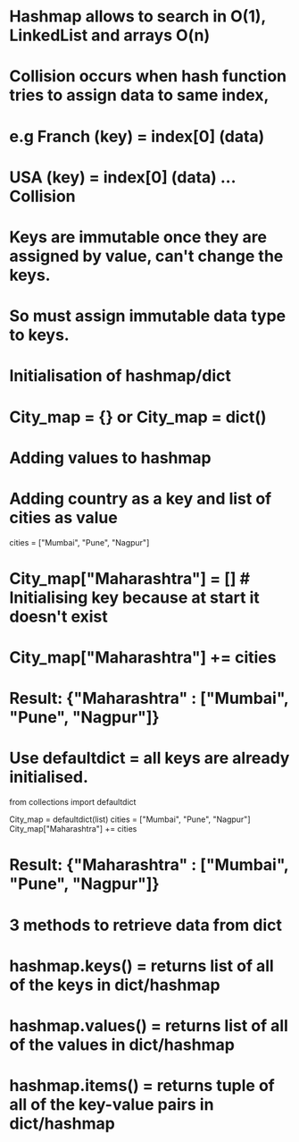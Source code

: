 # Hashmap allows to search in O(1), LinkedList and arrays O(n)

# Collision occurs when hash function tries to assign data to same index,
# e.g Franch (key) = index[0] (data)
#      USA (key) = index[0] (data) ... Collision

# Keys are immutable once they are assigned by value, can't change the keys.
# So must assign immutable data type to keys.

# Initialisation of hashmap/dict
# City_map = {} or City_map = dict()

# Adding values to hashmap
# Adding country as a key and list of cities as value
cities = ["Mumbai", "Pune", "Nagpur"]

# City_map["Maharashtra"] = []  # Initialising key because at start it doesn't exist
# City_map["Maharashtra"] += cities

# Result: {"Maharashtra" : ["Mumbai", "Pune", "Nagpur"]}

# Use defaultdict = all keys are already initialised.
from collections import defaultdict

City_map = defaultdict(list)
cities = ["Mumbai", "Pune", "Nagpur"]
City_map["Maharashtra"] += cities

# Result: {"Maharashtra" : ["Mumbai", "Pune", "Nagpur"]}

# 3 methods to retrieve data from dict

# hashmap.keys() = returns list of all of the keys in dict/hashmap
# hashmap.values() = returns list of all of the values in dict/hashmap
# hashmap.items() = returns tuple of all of the key-value pairs in dict/hashmap

